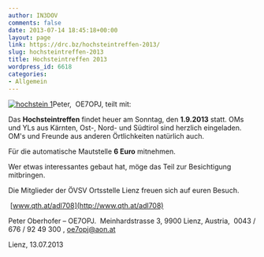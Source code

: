 ```yaml
---
author: IN3DOV
comments: false
date: 2013-07-14 18:45:18+00:00
layout: page
link: https://drc.bz/hochsteintreffen-2013/
slug: hochsteintreffen-2013
title: Hochsteintreffen 2013
wordpress_id: 6618
categories:
- Allgemein
---
```


[![hochstein 1](https://drc.bz/wp-content/uploads/2013/07/hochstein-1.jpg)](https://drc.bz/wp-content/uploads/2013/07/hochstein-1.jpg)Peter,  OE7OPJ, teilt mit:




Das **Hochsteintreffen** findet heuer am Sonntag, den **1.9.2013** statt. OMs und YLs aus Kärnten, Ost-, Nord- und Südtirol sind herzlich eingeladen. OM's und Freunde aus anderen Örtlichkeiten natürlich auch.




Für die automatische Mautstelle **6 Euro** mitnehmen.




Wer etwas interessantes gebaut hat, möge das Teil zur Besichtigung mitbringen.




Die Mitglieder der ÖVSV Ortsstelle Lienz freuen sich auf euren Besuch.


 [www.qth.at/adl708](http://www.qth.at/adl708)



Peter Oberhofer – OE7OPJ.  Meinhardstrasse 3, 9900 Lienz, Austria,  0043 / 676 / 92 49 300 , [oe7opj@aon.at](mailto:oe7opj@aon.at)

Lienz, 13.07.2013
